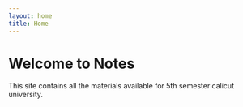 ```yaml
---
layout: home
title: Home
---
```


# Welcome to Notes

This site contains all the materials available for 5th semester calicut university.
